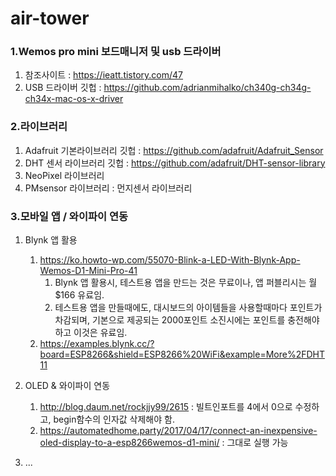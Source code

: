 # air-tower

### 1.Wemos pro mini 보드매니저 및 usb 드라이버

1. 참조사이트 : https://ieatt.tistory.com/47
2. USB 드라이버 깃헙 : https://github.com/adrianmihalko/ch340g-ch34g-ch34x-mac-os-x-driver

### 2.라이브러리

1. Adafruit 기본라이브러리 깃헙 : https://github.com/adafruit/Adafruit_Sensor
2. DHT 센서 라이브러리 깃헙 : https://github.com/adafruit/DHT-sensor-library
3. NeoPixel 라이브러리
4. PMsensor 라이브러리 : 먼지센서 라이브러리

### 3.모바일 앱 / 와이파이 연동

1. Blynk 앱 활용

   1. https://ko.howto-wp.com/55070-Blink-a-LED-With-Blynk-App-Wemos-D1-Mini-Pro-41
      1. Blynk 앱 활용시, 테스트용 앱을 만드는 것은 무료이나, 앱 퍼블리시는 월 \$166 유료임.
      2. 테스트용 앱을 만들때에도, 대시보드의 아이템들을 사용할때마다 포인트가 차감되며, 기본으로 제공되는 2000포인트 소진시에는 포인트를 충전해야 하고 이것은 유료임.
   2. https://examples.blynk.cc/?board=ESP8266&shield=ESP8266%20WiFi&example=More%2FDHT11

2. OLED & 와이파이 연동

   1. http://blog.daum.net/rockjjy99/2615 : 빌트인포트를 4에서 0으로 수정하고, begin함수의 인자값 삭제해야 함.
   2. https://automatedhome.party/2017/04/17/connect-an-inexpensive-oled-display-to-a-esp8266wemos-d1-mini/ : 그대로 실행 가능

3. ...
